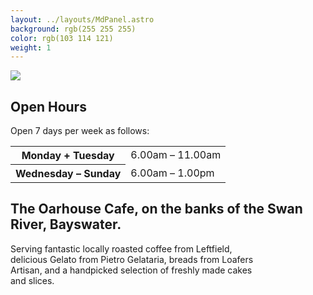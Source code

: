 ```yaml
---
layout: ../layouts/MdPanel.astro
background: rgb(255 255 255)
color: rgb(103 114 121)
weight: 1
---
```


<section class="centered">
  <img src="/images/now-open.svg" class="opening-soon">
 <h2>Open Hours</h2>
  <p>Open 7 days per week as follows:</br>
<table class="openhours">
<tr><th>Monday + Tuesday</th><td><time datetime="06:00">6.00am</time> – <time datetime="11:00">11.00am</time></td></tr>
<tr><th>Wednesday – Sunday</th><td><time datetime="06:00">6.00am</time> – <time datetime="13:00">1.00pm</time></td></tr>
</table>

  <h2>The Oarhouse Cafe, on the banks of the Swan River, Bayswater.</h2>
  <p style="max-width: 80%">Serving fantastic locally roasted coffee from Leftfield, delicious Gelato from Pietro Gelataria, breads from Loafers Artisan, and a handpicked selection of freshly made cakes and slices.</p>

</section>
